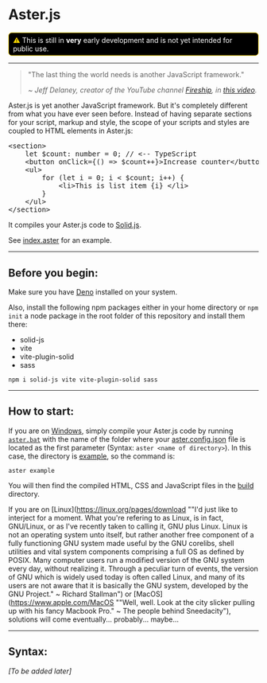 # Aster.js

<p style="color:white; background:black; border:1px solid gold; border-radius: .5em; padding: .4em .6em">
<span style="color:gold">⚠</span> This is still in <strong>very</strong> early
development and is not yet intended for public use.
</p>

---

> "The last thing the world needs is another JavaScript framework."
>
> <i> ~ Jeff Delaney, creator of the YouTube channel
> [Fireship](https://www.youtube.com/Fireship), in
> [this video](https://www.youtube.com/watch?v=cuHDQhDhvPE&t=1m15s). </i>

Aster.js is yet another JavaScript framework. But it's completely different from
what you have ever seen before. Instead of having separate sections for your
script, markup and style, the scope of your scripts and styles are coupled to
HTML elements in Aster.js:

<pre style="tab-size:4; font-family:Consolas,monospace">
&lt;section&gt;
	let $count: number = 0; // &lt;-- TypeScript
	&lt;button onClick={() =&gt; $count++}>Increase counter&lt;/button&gt;
	&lt;ul&gt;
		for (let i = 0; i &lt; $count; i++) {
			&lt;li&gt;This is list item {i} &lt;/li&gt;
		}
	&lt;/ul&gt;
&lt;/section&gt;
</pre>

It compiles your Aster.js code to [Solid.js](https://github.com/solidjs/solid).

See [index.aster](./example/index.aster) for an example.

---

## Before you begin:

Make sure you have [Deno](https://deno.land) installed on your system.

Also, install the following npm packages either in your home directory or
`npm init` a node package in the root folder of this repository and install them
there:

- solid-js
- vite
- vite-plugin-solid
- sass

```shell
npm i solid-js vite vite-plugin-solid sass
```

---

## How to start:

If you are on [Windows](https://www.microsoft.com/Windows), simply compile your
Aster.js code by running [`aster.bat`](./aster.bat) with the name of the folder
where your [aster.config.json](./example/aster.config.json) file is located as
the first parameter (Syntax: `aster <name of directory>`). In this case, the
directory is [example](./example/), so the command is:

```shell
aster example
```

You will then find the compiled HTML, CSS and JavaScript files in the
[build](./build/) directory.

If you are on [Linux](https://linux.org/pages/download ""I'd just like to
interject for a moment. What you're refering to as Linux, is in fact, GNU/Linux,
or as I've recently taken to calling it, GNU plus Linux. Linux is not an
operating system unto itself, but rather another free component of a fully
functioning GNU system made useful by the GNU corelibs, shell utilities and
vital system components comprising a full OS as defined by POSIX. Many computer
users run a modified version of the GNU system every day, without realizing it.
Through a peculiar turn of events, the version of GNU which is widely used today
is often called Linux, and many of its users are not aware that it is basically
the GNU system, developed by the GNU Project." ~ Richard Stallman") or
[MacOS](https://www.apple.com/MacOS ""Well, well. Look at the city slicker
pulling up with his fancy Macbook Pro." ~ The people behind Sneedacity"),
solutions will come eventually... probably... maybe...

---

## Syntax:

_[To be added later]_
